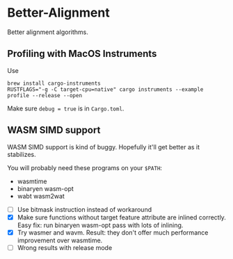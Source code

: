 # Better-Alignment
Better alignment algorithms.

## Profiling with MacOS Instruments
Use
```
brew install cargo-instruments
RUSTFLAGS="-g -C target-cpu=native" cargo instruments --example profile --release --open
```
Make sure `debug = true` is in `Cargo.toml`.

## WASM SIMD support
WASM SIMD support is kind of buggy. Hopefully it'll get better as it stabilizes.

You will probably need these programs on your `$PATH`:
* wasmtime
* binaryen wasm-opt
* wabt wasm2wat

* [ ] Use bitmask instruction instead of workaround
* [x] Make sure functions without target feature attribute are inlined correctly.
Easy fix: run binaryen wasm-opt pass with lots of inlining.
* [x] Try wasmer and wavm. Result: they don't offer much performance improvement over wasmtime.
* [ ] Wrong results with release mode
